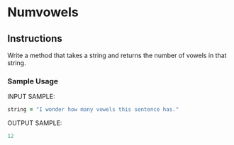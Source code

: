 # Numvowels

## Instructions

Write a method that takes a string and returns the number of vowels in that string.

### Sample Usage

INPUT SAMPLE:

```ruby
string = "I wonder how many vowels this sentence has."
```

OUTPUT SAMPLE:

```ruby
12
```
